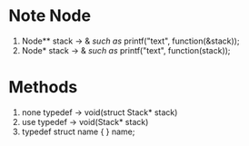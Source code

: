 
# Note Node
1. Node** stack -> & *such as* printf("text", function(&stack));
2. Node* stack -> & *such as* printf("text", function(stack));

# Methods
1. none typedef -> void(struct Stack* stack)
2. use typedef -> void(Stack* stack)
3. typedef struct name { } name;